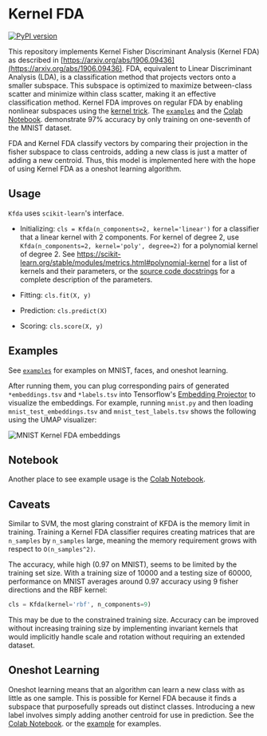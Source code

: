 # Kernel FDA

[![PyPI version](https://badge.fury.io/py/kfda.svg)](https://badge.fury.io/py/kfda)

This repository implements Kernel Fisher Discriminant Analysis (Kernel FDA) as described in [https://arxiv.org/abs/1906.09436](https://arxiv.org/abs/1906.09436).
FDA, equivalent to Linear Discriminant Analysis (LDA), is a classification method that projects vectors onto a smaller subspace.
This subspace is optimized to maximize between-class scatter and minimize within class scatter, making it an effective classification method.
Kernel FDA improves on regular FDA by enabling nonlinear subspaces using the [kernel trick](https://en.wikipedia.org/wiki/Kernel_method).
The
[`examples`](https://github.com/concavegit/kfda/tree/master/examples)
and the
[Colab Notebook](https://colab.research.google.com/drive/1nnVphyZ_0QKYZbmdJaIBjm-zYO4xwF0b).
demonstrate 97% accuracy by only training on one-seventh of the MNIST dataset.

FDA and Kernel FDA classify vectors by comparing their projection in the fisher subspace to class centroids, adding a new class is just a matter of adding a new centroid.
Thus, this model is implemented here with the hope of using Kernel FDA as a oneshot learning algorithm.

## Usage
`Kfda` uses `scikit-learn`'s interface.

- Initializing: `cls = Kfda(n_components=2, kernel='linear')` for a classifier that a linear kernel with 2 components.
  For kernel of degree 2, use `Kfda(n_components=2, kernel='poly', degree=2)` for a polynomial kernel of degree 2.
  See https://scikit-learn.org/stable/modules/metrics.html#polynomial-kernel for a list of kernels and their parameters, or the [source code docstrings](https://github.com/concavegit/kfda/blob/master/kfda/kfda.py) for a complete description of the parameters.

- Fitting: `cls.fit(X, y)`

- Prediction: `cls.predict(X)`

- Scoring: `cls.score(X, y)`

## Examples
See [`examples`](https://github.com/concavegit/kfda/tree/master/examples) for examples on MNIST, faces, and oneshot learning.

After running them, you can plug corresponding pairs of generated
`*embeddings.tsv` and `*labels.tsv` into Tensorflow's
[Embedding Projector](https://projector.tensorflow.org/)
to visualize the embeddings.
For example, running `mnist.py` and then loading
`mnist_test_embeddings.tsv` and `mnist_test_labels.tsv` shows the
following using the UMAP visualizer:

![MNIST Kernel FDA embeddings](https://github.com/concavegit/kfda/blob/master/img/mnist.png?raw=true)

## Notebook
Another place to see example usage is the
[Colab Notebook](https://colab.research.google.com/drive/1nnVphyZ_0QKYZbmdJaIBjm-zYO4xwF0b).

## Caveats
Similar to SVM, the most glaring constraint of KFDA is the memory limit in training.
Training a Kernel FDA classifier requires creating matrices that are `n_samples` by `n_samples` large, meaning the memory requirement grows with respect to `O(n_samples^2)`.

The accuracy, while high (0.97 on MNIST), seems to be limited by the training set size.
With a training size of 10000 and a testing size of 60000, performance on MNIST averages around 0.97 accuracy using 9 fisher directions and the RBF kernel:

```python
cls = Kfda(kernel='rbf', n_components=9)
```

This may be due to the constrained training size.
Accuracy can be improved without increasing training size by implementing invariant kernels that would implicitly handle scale and rotation without requiring an extended dataset.

## Oneshot Learning
Oneshot learning means that an algorithm can learn a new class with as little as one sample.
This is possible for Kernel FDA because it finds a subspace that purposefully spreads out distinct classes.
Introducing a new label involves simply adding another centroid for use in prediction.
See the
[Colab Notebook](https://colab.research.google.com/drive/1nnVphyZ_0QKYZbmdJaIBjm-zYO4xwF0b).
or the
[example](https://github.com/concavegit/kfda/blob/master/examples/mnist_oneshot.py) for examples.
